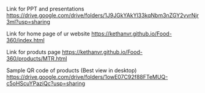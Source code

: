 Link for PPT and presentations 
https://drive.google.com/drive/folders/1J9JGkYAkYl33kqNbm3nZGY2vvrNjr3ml?usp=sharing

Link for home page of ur website 
https://kethanvr.github.io/Food-360/index.html

Link for produts page 
https://kethanvr.github.io/Food-360/products/MTR.html

Sample QR code of products (Best view in desktop)
https://drive.google.com/drive/folders/1owE07C92f88FTeMUQ-c5oHScuYPaziQc?usp=sharing
